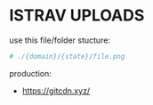 ISTRAV UPLOADS
========

use this file/folder stucture:
```bash
# ./{domain}/{state}/file.png
```

production:
- https://gitcdn.xyz/